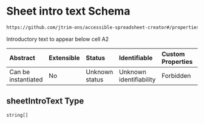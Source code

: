 # Sheet intro text Schema

```txt
https://github.com/jtrim-ons/accessible-spreadsheet-creator#/properties/sheets/items/properties/sheetIntroText
```

Introductory text to appear below cell A2

| Abstract            | Extensible | Status         | Identifiable            | Custom Properties | Additional Properties | Access Restrictions | Defined In                                                               |
| :------------------ | :--------- | :------------- | :---------------------- | :---------------- | :-------------------- | :------------------ | :----------------------------------------------------------------------- |
| Can be instantiated | No         | Unknown status | Unknown identifiability | Forbidden         | Allowed               | none                | [ods-data.schema.json\*](../ods-data.schema.json "open original schema") |

## sheetIntroText Type

`string[]`
